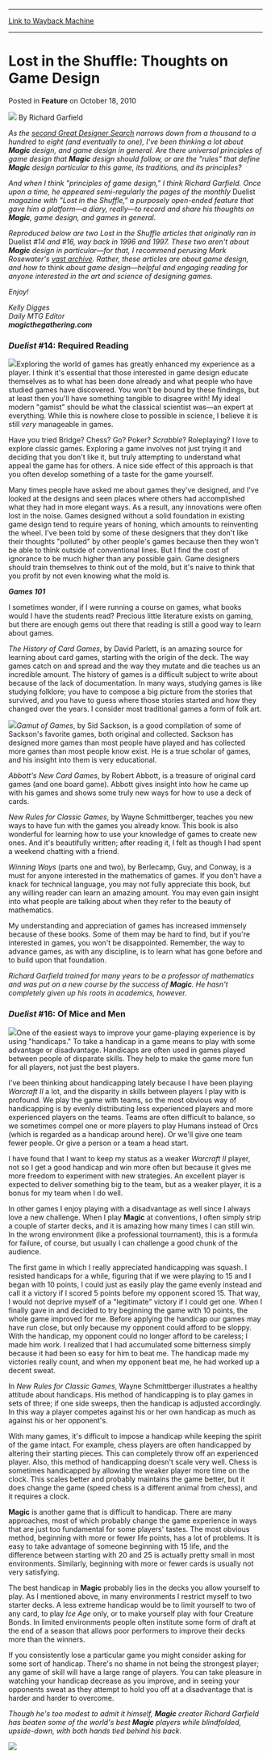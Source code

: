
---
[Link to Wayback Machine](https://web.archive.org/web/20170924094959/https://magic.wizards.com/en/articles/archive/feature/lost-shuffle-thoughts-game-design-2010-10-18)

[_metadata_:author]:- "Richard Garfield"
[_metadata_:description]:- "As the second Great Designer Search narrows down from a thousand to a hundred to eight (and eventually to one), I've been thinking a lot about Magic design, and game design in general. Are there universal principles of game design that Magic design should follow, or are the `rules` that define Magic design particular to this game, its traditions, and its principles?"
[_metadata_:generator]:- "Drupal 7 (http://drupal.org)"
[_metadata_:publish_date]:- "2010-10-18"
[_metadata_:title]:- "Lost in the Shuffle: Thoughts on Game Design"
[_metadata_:wayback_capture_timestamp]:- "2017-09-24 09:49:59+00:00"
[_metadata_:wayback_raw_url]:- "https://web.archive.org/web/20170924094959id_/https://magic.wizards.com/en/articles/archive/feature/lost-shuffle-thoughts-game-design-2010-10-18"
[_metadata_:wayback_url]:- "https://magic.wizards.com/en/articles/archive/feature/lost-shuffle-thoughts-game-design-2010-10-18"
---


Lost in the Shuffle: Thoughts on Game Design
============================================



 Posted in **Feature**
 on October 18, 2010 






![](https://media.magic.wizards.com/styles/auth_small/public/images/person/authorpic_richardgarfield_0.jpg)
By Richard Garfield











*As the [second Great Designer Search](http://community.wizards.com/magicthegathering/wiki/labs:Gds) narrows down from a thousand to a hundred to eight (and eventually to one), I've been thinking a lot about **Magic** design, and game design in general. Are there universal principles of game design that **Magic** design should follow, or are the "rules" that define **Magic** design particular to this game, its traditions, and its principles?*

*And when I think "principles of game design," I think Richard Garfield. Once upon a time, he appeared semi-regularly the pages of the monthly* Duelist *magazine with "Lost in the Shuffle," a purposely open-ended feature that gave him a platform—a diary, really—to record and share his thoughts on **Magic**, game design, and games in general.*

*Reproduced below are two Lost in the Shuffle articles that originally ran in* Duelist *#14 and #16, way back in 1996 and 1997. These two aren't about **Magic** design in particular—for that, I recommend perusing Mark Rosewater's [vast archive](http://www.wizards.com/Magic/Magazine/Archive.aspx?author=Mark%20Rosewater). Rather, these articles are about game design, and how to* think *about game design—helpful and engaging reading for anyone interested in the art and science of designing games.*

*Enjoy!*

*Kelly Digges*  
*Daily MTG Editor*  
***magicthegathering.com***

### *Duelist* #14: Required Reading

![](https://media.magic.wizards.com/image_legacy_migration/images/magic/daily/features/feature113_14.jpg)Exploring the world of games has greatly enhanced my experience as a player. I think it's essential that those interested in game design educate themselves as to what has been done already and what people who have studied games have discovered. You won't be bound by these findings, but at least then you'll have something tangible to disagree with! My ideal modern "gamist" should be what the classical scientist was—an expert at everything. While this is nowhere close to possible in science, I believe it is still *very* manageable in games.

Have you tried Bridge? Chess? Go? Poker? *Scrabble*? Roleplaying? I love to explore classic games. Exploring a game involves not just trying it and deciding that you don't like it, but truly attempting to understand what appeal the game has for others. A nice side effect of this approach is that you often develop something of a taste for the game yourself.

Many times people have asked me about games they've designed, and I've looked at the designs and seen places where others had accomplished what they had in more elegant ways. As a result, any innovations were often lost in the noise. Games designed without a solid foundation in existing game design tend to require years of honing, which amounts to reinventing the wheel. I've been told by some of these designers that they don't like their thoughts "polluted" by other people's games because then they won't be able to think outside of conventional lines. But I find the cost of ignorance to be much higher than any possible gain. Game designers should train themselves to think out of the mold, but it's naive to think that you profit by not even knowing what the mold is.

***Games 101***

I sometimes wonder, if I were running a course on games, what books would I have the students read? Precious little literature exists on gaming, but there are enough gems out there that reading is still a good way to learn about games.

*The History of Card Games*, by David Parlett, is an amazing source for learning about card games, starting with the origin of the deck. The way games catch on and spread and the way they mutate and die teaches us an incredible amount. The history of games is a difficult subject to write about because of the lack of documentation. In many ways, studying games is like studying folklore; you have to compose a big picture from the stories that survived, and you have to guess where those stories started and how they changed over the years. I consider most traditional games a form of folk art.

![](https://media.magic.wizards.com/image_legacy_migration/images/magic/daily/features/feature113_dragon.jpg)*Gamut of Games*, by Sid Sackson, is a good compilation of some of Sackson's favorite games, both original and collected. Sackson has designed more games than most people have played and has collected more games than most people know exist. He is a true scholar of games, and his insight into them is very educational.

*Abbott's New Card Games*, by Robert Abbott, is a treasure of original card games (and one board game). Abbott gives insight into how he came up with his games and shows some truly new ways for how to use a deck of cards.

*New Rules for Classic Games*, by Wayne Schmittberger, teaches you new ways to have fun with the games you already know. This book is also wonderful for learning how to use your knowledge of games to create new ones. And it's beautifully written; after reading it, I felt as though I had spent a weekend chatting with a friend.

*Winning Ways* (parts one and two), by Berlecamp, Guy, and Conway, is a must for anyone interested in the mathematics of games. If you don't have a knack for technical language, you may not fully appreciate this book, but any willing reader can learn an amazing amount. You may even gain insight into what people are talking about when they refer to the beauty of mathematics.

My understanding and appreciation of games has increased immensely because of these books. Some of them may be hard to find, but if you're interested in games, you won't be disappointed. Remember, the way to advance games, as with any discipline, is to learn what has gone before and to build upon that foundation.

*Richard Garfield trained for many years to be a professor of mathematics and was put on a new course by the success of **Magic**. He hasn't completely given up his roots in academics, however.*

### *Duelist* #16: Of Mice and Men

![](https://media.magic.wizards.com/image_legacy_migration/images/magic/daily/features/feature113_16.jpg)One of the easiest ways to improve your game-playing experience is by using "handicaps." To take a handicap in a game means to play with some advantage or disadvantage. Handicaps are often used in games played between people of disparate skills. They help to make the game more fun for all players, not just the best players.

I've been thinking about handicapping lately because I have been playing *Warcraft II* a lot, and the disparity in skills between players I play with is profound. We play the game with teams, so the most obvious way of handicapping is by evenly distributing less experienced players and more experienced players on the teams. Teams are often difficult to balance, so we sometimes compel one or more players to play Humans instead of Orcs (which is regarded as a handicap around here). Or we'll give one team fewer people. Or give a person or a team a head start.

I have found that I want to keep my status as a weaker *Warcraft II* player, not so I get a good handicap and win more often but because it gives me more freedom to experiment with new strategies. An excellent player is expected to deliver something big to the team, but as a weaker player, it is a bonus for my team when I do well.

In other games I enjoy playing with a disadvantage as well since I always love a new challenge. When I play **Magic** at conventions, I often simply strip a couple of starter decks, and it is amazing how many times I can still win. In the wrong environment (like a professional tournament), this is a formula for failure, of course, but usually I can challenge a good chunk of the audience.

The first game in which I really appreciated handicapping was squash. I resisted handicaps for a while, figuring that if we were playing to 15 and I began with 10 points, I could just as easily play the game evenly instead and call it a victory if I scored 5 points before my opponent scored 15. That way, I would not deprive myself of a "legitimate" victory if I could get one. When I finally gave in and decided to try beginning the game with 10 points, the whole game improved for me. Before applying the handicap our games may have run close, but only because my opponent could afford to be sloppy. With the handicap, my opponent could no longer afford to be careless; I made him work. I realized that I had accumulated some bitterness simply because it had been so easy for him to beat me. The handicap made my victories really count, and when my opponent beat me, he had worked up a decent sweat.

In *New Rules for Classic Games*, Wayne Schmittberger illustrates a healthy attitude about handicaps. His method of handicapping is to play games in sets of three; if one side sweeps, then the handicap is adjusted accordingly. In this way a player competes against his or her own handicap as much as against his or her opponent's.

With many games, it's difficult to impose a handicap while keeping the spirit of the game intact. For example, chess players are often handicapped by altering their starting pieces. This can completely throw off an experienced player. Also, this method of handicapping doesn't scale very well. Chess is sometimes handicapped by allowing the weaker player more time on the clock. This scales better and probably maintains the game better, but it does change the game (speed chess is a different animal from chess), and it requires a clock.

**Magic** is another game that is difficult to handicap. There are many approaches, most of which probably change the game experience in ways that are just too fundamental for some players' tastes. The most obvious method, beginning with more or fewer life points, has a lot of problems. It is easy to take advantage of someone beginning with 15 life, and the difference between starting with 20 and 25 is actually pretty small in most environments. Similarly, beginning with more or fewer cards is usually not very satisfying.

The best handicap in **Magic** probably lies in the decks you allow yourself to play. As I mentioned above, in many environments I restrict myself to two starter decks. A less extreme handicap would be to limit yourself to two of any card, to play *Ice Age* only, or to make yourself play with four Creature Bonds. In limited environments people often institute some form of draft at the end of a season that allows poor performers to improve their decks more than the winners.

If you consistently lose a particular game you might consider asking for some sort of handicap. There's no shame in not being the strongest player; any game of skill will have a large range of players. You can take pleasure in watching your handicap decrease as you improve, and in seeing your opponents sweat as they attempt to hold you off at a disadvantage that is harder and harder to overcome.

*Though he's too modest to admit it himself, **Magic** creator Richard Garfield has beaten some of the world's best **Magic** players while blindfolded, upside-down, with both hands tied behind his back.*

[![](https://media.magic.wizards.com/image_legacy_migration/images/magic/daily/features/SOM_Article-banners_MTGO.jpg)](http://www.wizards.com/Magic/Magazine/Article.aspx?x=mtg/daily/other/10062010e)  






